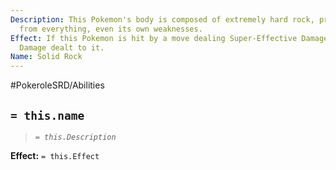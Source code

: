 ```yaml
---
Description: This Pokemon's body is composed of extremely hard rock, protecting it
  from everything, even its own weaknesses.
Effect: If this Pokemon is hit by a move dealing Super-Effective Damage, reduce 1
  Damage dealt to it.
Name: Solid Rock
---
```


#PokeroleSRD/Abilities

## `= this.name`

> *`= this.Description`*

**Effect:** `= this.Effect`
